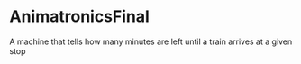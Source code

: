 # AnimatronicsFinal
A machine that tells how many minutes are left until a train arrives at a given stop
